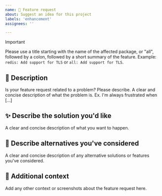 ```yaml
---
name: 🚀 Feature request
about: Suggest an idea for this project
labels: 'enhancement'
assignees: ''

---
```


> [!IMPORTANT]
> Please use a title starting with the name of the affected package, or "all", followed by a colon, followed by a short summary of the feature. Example: `redis: Add support for TLS` or `all: Add support for TLS`.

## 📝 Description

Is your feature request related to a problem? Please describe. A clear and concise description of what the problem is. Ex. I'm always frustrated when [...]

## ✨ Describe the solution you'd like

A clear and concise description of what you want to happen.

## 🔄 Describe alternatives you've considered

A clear and concise description of any alternative solutions or features you've considered.

## 🌄 Additional context

Add any other context or screenshots about the feature request here.